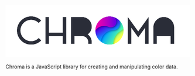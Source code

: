 ![Chroma](https://raw.githubusercontent.com/conlanpatrek/chroma/master/gh/chroma.png)

Chroma is a JavaScript library for creating and manipulating color data.
